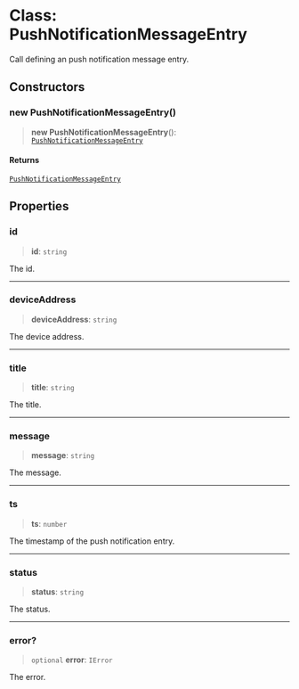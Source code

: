 # Class: PushNotificationMessageEntry

Call defining an push notification message entry.

## Constructors

### new PushNotificationMessageEntry()

> **new PushNotificationMessageEntry**(): [`PushNotificationMessageEntry`](PushNotificationMessageEntry.md)

#### Returns

[`PushNotificationMessageEntry`](PushNotificationMessageEntry.md)

## Properties

### id

> **id**: `string`

The id.

***

### deviceAddress

> **deviceAddress**: `string`

The device address.

***

### title

> **title**: `string`

The title.

***

### message

> **message**: `string`

The message.

***

### ts

> **ts**: `number`

The timestamp of the push notification entry.

***

### status

> **status**: `string`

The status.

***

### error?

> `optional` **error**: `IError`

The error.
